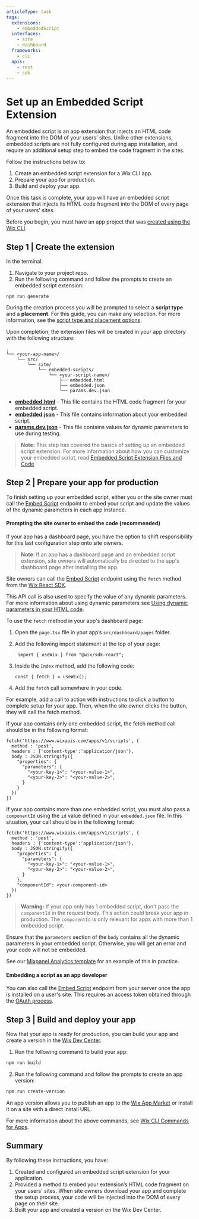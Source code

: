 ```yaml
---
articleType: task
tags: 
  extensions: 
    - embeddedScript
  interfaces:
    - site
    - dashboard
  frameworks: 
    - cli
  apis:
    - rest
    - sdk
---
```


# Set up an Embedded Script Extension

An embedded script is an app extension that injects an HTML code fragment into the DOM of your users' sites. Unlike other extensions, embedded scripts are not fully configured during app installation, and require an additional setup step to embed the code fragment in the sites.

Follow the instructions below to:

1. Create an embedded script extension for a Wix CLI app.
2. Prepare your app for production.
3. Build and deploy your app.

Once this task is complete, your app will have an embedded script extension that injects its HTML code fragment into the DOM of every page of your users' sites.

Before you begin, you must have an app project that was [created using the Wix CLI](https://dev.wix.com/docs/build-apps/developer-tools/cli/get-started/quick-start).

## Step 1 | Create the extension

In the terminal:
1. Navigate to your project repo.
2. Run the following command and follow the prompts to create an embedded script extension:

```tsx
npm run generate
```

During the creation process you will be prompted to select a **script type** and a **placement**. For this guide, you can make any selection. For more information, see the [script type and placement options](./embedded-script-extension-files-and-code.md#embeddedjson).

Upon completion, the extension files will be created in your app directory with the following structure:

  ```tsx
  .
  └── <your-app-name>/
      └── src/
          └── site/
              └── embedded-scripts/
                  └── <your-script-name>/
                      ├── embedded.html
                      ├── embedded.json
                      └── params.dev.json
  ```

+ [**embedded.html**](./embedded-script-extension-files-and-code.md#embeddedhtml) - This file contains the HTML code fragment for your embedded script.
+ [**embedded.json**](./embedded-script-extension-files-and-code.md#embeddedjson) - This file contains information about your embedded script.
+ [**params.dev.json**](./embedded-script-extension-files-and-code.md#paramsdevjson) - This file contains values for dynamic parameters to use during testing.

> **Note:** This step has covered the basics of setting up an embedded script extension. For more information about how you can customize your embedded script, read [Embedded Script Extension Files and Code](./embedded-script-extension-files-and-code.md)

## Step 2 | Prepare your app for production

To finish setting up your embedded script, either you or the site owner must call the [Embed Script](https://dev.wix.com/docs/rest/api-reference/app-management/apps/embedded-scripts/embed-script) endpoint to embed your script and update the values of the dynamic parameters in each app instance.

#### Prompting the site owner to embed the code (recommended)

If your app has a dashboard page, you have the option to shift responsibility for this last configuration step onto site owners.

>**Note**: If an app has a dashboard page and an embedded script extension, site owners will automatically be directed to the app's dashboard page after installing the app.

Site owners can call the [Embed Script](https://dev.wix.com/docs/rest/api-reference/app-management/apps/embedded-scripts/embed-script) endpoint using the `fetch` method from the [Wix React SDK](https://dev.wix.com/docs/sdk/api-reference/sdk-react/setup).

This API call is also used to specify the value of any dynamic parameters. For more information about using dynamic parameters see [Using dynamic parameters in your HTML code](./embedded-script-extension-files-and-code.md#using-dynamic-parameters-in-your-html-code).

To use the `fetch` method in your app's dashboard page:

1. Open the `page.tsx` file in your app’s `src/dashboard/pages` folder.
2. Add the following import statement at the top of your page:

     ```tsx
      import { useWix } from "@wix/sdk-react";
      ```

3. Inside the `Index` method, add the following code:

      ```tsx
      const { fetch } = useWix();
      ```

4. Add the `fetch` call somewhere in your code.

For example, add a call to action with instructions to click a button to complete setup for your app. Then, when the site owner clicks the button, they will call the fetch method.

If your app contains only one embedded script, the fetch method call should be in the following format:

  ```tsx
  fetch('https://www.wixapis.com/apps/v1/scripts', {
    method : 'post',
    headers : {'content-type':'application/json'},
    body : JSON.stringify({
      "properties": {
        "parameters": {
          "<your-key-1>": "<your-value-1>",
          "<your-key-2>": "<your-value-2>",
        }
      }
    })
  })
  ```

If your app contains more than one embedded script, you must also pass a `componentId` using the `id` value defined in your `embedded.json` file. In this situation, your call should be in the following format:

  ```tsx
  fetch('https://www.wixapis.com/apps/v1/scripts', {
    method : 'post',
    headers : {'content-type':'application/json'},
    body : JSON.stringify({
      "properties": {
        "parameters": {
          "<your-key-1>": "<your-value-1>",
          "<your-key-2>": "<your-value-2>",
        }
      },
      "componentId": <your-component-id>
    })
  })
  ```
<blockquote class="warning">

__Warning:__
If your app only has 1 embedded script, don't pass the `componentId` in the request body. This action could break your app in production. The `componentId` is only relevant for apps with more than 1 embedded script.

</blockquote>

Ensure that the `parameters` section of the `body` contains all the dynamic parameters in your embedded script. Otherwise, you will get an error and your code will not be embedded.

See our [Mixpanel Analytics template](https://github.com/wix/cli-app-templates/tree/master/mixpanel-analytics) for an example of this in practice.

#### Embedding a script as an app developer

You can also call the [Embed Script](https://dev.wix.com/docs/rest/api-reference/app-management/apps/embedded-scripts/embed-script) endpoint from your server once the app is installed on a user's site. This requires an access token obtained through the [OAuth process](https://dev.wix.com/docs/build-apps/build-your-app/authentication/oauth).

## Step 3 | Build and deploy your app

Now that your app is ready for production, you can build your app and create a version in the [Wix Dev Center](https://dev.wix.com/apps/my-apps?viewId=active-apps-view). 

1. Run the following command to build your app:

  ```bash
  npm run build
  ```

2. Run the following command and follow the prompts to create an app version:

  ```bash
  npm run create-version
  ```

An app version allows you to publish an app to the [Wix App Market](https://www.wix.com/app-market) or install it on a site with a direct install URL.

For more information about the above commands, see [Wix CLI Commands for Apps](https://dev.wix.com/docs/build-apps/developer-tools/cli/wix-cli-for-apps/commands).

## Summary

By following these instructions, you have:

1. Created and configured an embedded script extension for your application.
2. Provided a method to embed your extension’s HTML code fragment on your users' sites. When site owners download your app and complete the setup process, your code will be injected into the DOM of every page on their site.
3. Built your app and created a version on the Wix Dev Center.

